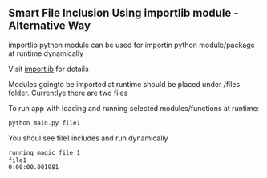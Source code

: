 ## Smart File Inclusion Using importlib module - Alternative Way

importlib python module  can be  used for importin python module/package at runtime dynamically

Visit [importlib](https://docs.python.org/3/library/importlib.html#importlib.import_module) for details

Modules goingto be imported at runtime should be placed under /files folder. Currentlye there are two files 

To run app with loading and running selected modules/functions at runtime:

```sh
python main.py file1
```

You shoul see file1 includes and run dynamically

```sh
running magic file 1 
file1
0:00:00.001981
```
